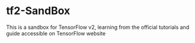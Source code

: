 # tf2-SandBox 

This is a sandbox for TensorFlow v2, learning from the official tutorials and guide accessible on TensorFlow website
